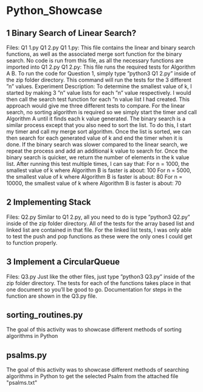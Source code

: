 # Python_Showcase

## 1 Binary Search of Linear Search?
Files: Q1 1.py Q1 2.py
Q1 1.py:
This file contains the linear and binary search functions, as well as the associated merge sort function for the binary search.
No code is run from this file, as all the necessary functions are imported into
Q1 2.py
Q1 2.py:
This file runs the required tests for Algorithm A B.
To run the code for Question 1, simply type ”python3 Q1 2.py” inside of the zip
folder directory. This command will run the tests for the 3 different ”n” values.
Experiment Description:
To determine the smallest value of k, I started by making 3 ”n” value lists for
each ”n” value respectively. I would then call the search test function for each
”n value list I had created. This approach would give me three different tests
to compare.
For the linear search, no sorting algorithm is required so we simply start the
timer and call Algorithm A until it finds each k value generated.
The binary search is a similar process except that you also need to sort the list.
To do this, I start my timer and call my merge sort algorithm. Once the list
is sorted, we can then search for each generated value of k and end the timer
when it is done.
If the binary search was slower compared to the linear search, we repeat the
process and add an additional k value to search for. Once the binary search is
quicker, we return the number of elements in the k value list.
After running this test multiple times, I can say that:
For n = 1000, the smallest value of k where Algorithm B is faster is about: 100
For n = 5000, the smallest value of k where Algorithm B is faster is about: 80
For n = 10000, the smallest value of k where Algorithm B is faster is about: 70

## 2 Implementing Stack
Files: Q2.py
Similar to Q1 2.py, all you need to do is type ”python3 Q2.py” inside of the
zip folder directory. All of the tests for the array based list and linked list are
contained in that file. For the linked list tests, I was only able to test the push
and pop functions as these were the only ones I could get to function properly.

## 3 Implement a CircularQueue
Files: Q3.py
Just like the other files, just type ”python3 Q3.py” inside of the zip folder
directory. The tests for each of the functions takes place in that one document
so you’ll be good to go. Documentation for steps in the function are shown in
the Q3.py file.


## sorting_routines.py
The goal of this activity was to showcase different methods of sorting algorithms in Python

## psalms.py
The goal of this activity was to showcase different methods of searching algorithms in Python to get the selected Psalm from the attached file "psalms.txt"
